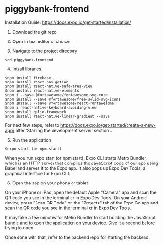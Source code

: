 # piggybank-frontend
Installation Guide: https://docs.expo.io/get-started/installation/

1. Download the git repo

2. Open in text editor of choice 

3. Navigate to the project directory

```
$cd piggybank-frontend
```
4. Intsall libraries.
 
```
$npm install firebase
$npm install react-navigation
$npm install react-native-safe-area-view
$npm install react-native-elements
$npm i --save @fortawesome/fontawesome-svg-core
$npm install --save @fortawesome/free-solid-svg-icons
$npm install --save @fortawesome/react-fontawesome
$npm i react-native-keyboard-avoiding-view
$npm install galio-framework
$npm install react-native-linear-gradient --save
```

For next few steps, refer to https://docs.expo.io/get-started/create-a-new-app/ after ‘Starting the development server’ section…

5. Run the application 

```
$expo start (or npm start)
```

When you run expo start (or npm start), Expo CLI starts Metro Bundler, which is an HTTP server that compiles the JavaScript code of our app using Babel and serves it to the Expo app. It also pops up Expo Dev Tools, a graphical interface for Expo CLI. 

6. Open the app on your phone or tablet

On your iPhone or iPad, open the default Apple "Camera" app and scan the QR code you see in the terminal or in Expo Dev Tools.
On your Android device, press "Scan QR Code" on the "Projects" tab of the Expo Go app and scan the QR code you see in the terminal or in Expo Dev Tools.

It may take a few minutes for Metro Bundler to start building the JavaScript bundle and to open the application on your device. Give it a second before trying to open.

Once done with that, refer to the backend repo for starting the backend.

